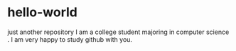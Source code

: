# hello-world
just another repository
I am a college student majoring in computer science .
I am very happy to study github with you.
